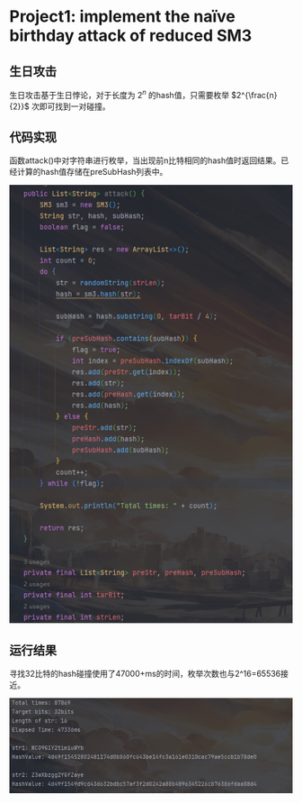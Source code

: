 # Project1: implement the naïve birthday attack of reduced SM3

## 生日攻击

生日攻击基于生日悖论，对于长度为 $2^n$ 的hash值，只需要枚举 $2^{\frac{n}{2}}$ 次即可找到一对碰撞。

## 代码实现

函数attack()中对字符串进行枚举，当出现前n比特相同的hash值时返回结果。已经计算的hash值存储在preSubHash列表中。

![Alt text](2.png)

## 运行结果

寻找32比特的hash碰撞使用了47000+ms的时间，枚举次数也与2^16=65536接近。

![Alt text](1.png)
